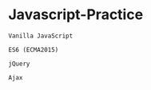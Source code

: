# Javascript-Practice

```
Vanilla JavaScript 
```
```
ES6 (ECMA2015)
```

```
jQuery
```

```
Ajax 
```
